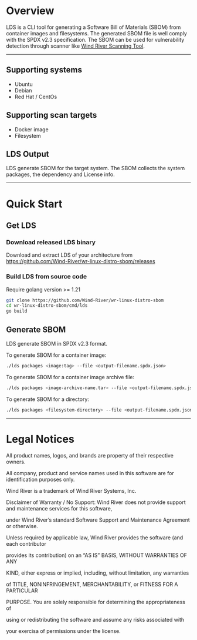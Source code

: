 # Overview
LDS is a CLI tool for generating a Software Bill of Materials (SBOM) from container images and filesystems. The generated SBOM file is well comply with the SPDX v2.3 specification.
The SBOM can be used for vulnerability detection through scanner like [Wind River Scanning Tool](https://studio.windriver.com/scan).

---------------------------------------------------------------------------------------
## Supporting systems
- Ubuntu
- Debian
- Red Hat / CentOs

## Supporting scan targets
- Docker image
- Filesystem

## LDS Output
LDS generate SBOM for the target system. The SBOM collects the system packages, the dependency and License info.

----------------------------------------------------------------------------------------
# Quick Start
## Get LDS

### Download released LDS binary
Download and extract LDS of your architecture from https://github.com/Wind-River/wr-linux-distro-sbom/releases

### Build LDS from source code
Require golang version >= 1.21

```bash
git clone https://github.com/Wind-River/wr-linux-distro-sbom
cd wr-linux-distro-sbom/cmd/lds
go build
```


## Generate SBOM
LDS generate SBOM in SPDX v2.3 format.

To generate SBOM for a container image:
```bash
./lds packages <image:tag> --file <output-filename.spdx.json>
```

To generate SBOM for a container image archive file:
```bash
./lds packages <image-archive-name.tar> --file <output-filename.spdx.json>
```

To generate SBOM for a directory:
```bash
./lds packages <filesystem-directory> --file <output-filename.spdx.json>
```

---------------------------------------------------------------------------------------
# Legal Notices

All product names, logos, and brands are property of their respective owners.

All company, product and service names used in this software are for identification purposes only.

Wind River is a trademark of Wind River Systems, Inc.

Disclaimer of Warranty / No Support: Wind River does not provide support and maintenance services for this software,

under Wind River’s standard Software Support and Maintenance Agreement or otherwise.

Unless required by applicable law, Wind River provides the software (and each contributor

provides its contribution) on an “AS IS” BASIS, WITHOUT WARRANTIES OF ANY

KIND, either express or implied, including, without limitation, any warranties

of TITLE, NONINFRINGEMENT, MERCHANTABILITY, or FITNESS FOR A PARTICULAR

PURPOSE. You are solely responsible for determining the appropriateness of

using or redistributing the software and assume any risks associated with

your exercisa of permissions under the license.
